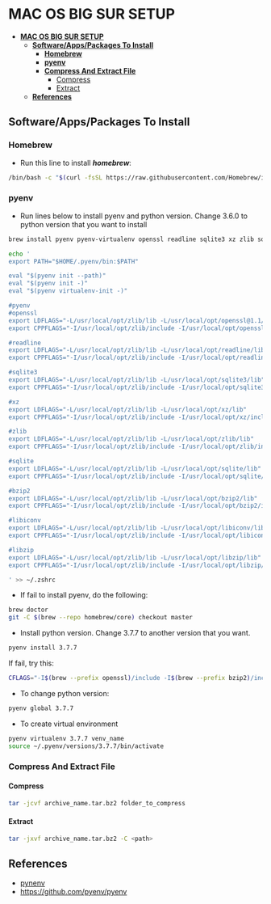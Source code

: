 # **MAC OS BIG SUR SETUP**

- [**MAC OS BIG SUR SETUP**](#mac-os-big-sur-setup)
  - [**Software/Apps/Packages To Install**](#softwareappspackages-to-install)
    - [**Homebrew**](#homebrew)
    - [**pyenv**](#pyenv)
    - [**Compress And Extract File**](#compress-and-extract-file)
      - [Compress](#compress)
      - [Extract](#extract)
  - [**References**](#references)

## **Software/Apps/Packages To Install**

### **Homebrew**

- Run this line to install ***homebrew***:

```bash
/bin/bash -c "$(curl -fsSL https://raw.githubusercontent.com/Homebrew/install/HEAD/install.sh)"
```

### **pyenv**

- Run lines below to install pyenv and python version. Change 3.6.0 to python version that you want to install

```bash
brew install pyenv pyenv-virtualenv openssl readline sqlite3 xz zlib sqlite bzip2 libiconv libzip

echo '
export PATH="$HOME/.pyenv/bin:$PATH"

eval "$(pyenv init --path)"
eval "$(pyenv init -)"
eval "$(pyenv virtualenv-init -)"

#pyenv
#openssl
export LDFLAGS="-L/usr/local/opt/zlib/lib -L/usr/local/opt/openssl@1.1/lib"
export CPPFLAGS="-I/usr/local/opt/zlib/include -I/usr/local/opt/openssl@1.1/include"

#readline
export LDFLAGS="-L/usr/local/opt/zlib/lib -L/usr/local/opt/readline/lib"
export CPPFLAGS="-I/usr/local/opt/zlib/include -I/usr/local/opt/readline/include"

#sqlite3
export LDFLAGS="-L/usr/local/opt/zlib/lib -L/usr/local/opt/sqlite3/lib"
export CPPFLAGS="-I/usr/local/opt/zlib/include -I/usr/local/opt/sqlite3/include"

#xz
export LDFLAGS="-L/usr/local/opt/zlib/lib -L/usr/local/opt/xz/lib"
export CPPFLAGS="-I/usr/local/opt/zlib/include -I/usr/local/opt/xz/include"

#zlib
export LDFLAGS="-L/usr/local/opt/zlib/lib -L/usr/local/opt/zlib/lib"
export CPPFLAGS="-I/usr/local/opt/zlib/include -I/usr/local/opt/zlib/include"

#sqlite
export LDFLAGS="-L/usr/local/opt/zlib/lib -L/usr/local/opt/sqlite/lib"
export CPPFLAGS="-I/usr/local/opt/zlib/include -I/usr/local/opt/sqlite/include"

#bzip2
export LDFLAGS="-L/usr/local/opt/zlib/lib -L/usr/local/opt/bzip2/lib"
export CPPFLAGS="-I/usr/local/opt/zlib/include -I/usr/local/opt/bzip2/include"

#libiconv
export LDFLAGS="-L/usr/local/opt/zlib/lib -L/usr/local/opt/libiconv/lib"
export CPPFLAGS="-I/usr/local/opt/zlib/include -I/usr/local/opt/libiconv/include"

#libzip
export LDFLAGS="-L/usr/local/opt/zlib/lib -L/usr/local/opt/libzip/lib"
export CPPFLAGS="-I/usr/local/opt/zlib/include -I/usr/local/opt/libzip/include"

' >> ~/.zshrc
```

- If fail to install pyenv, do the following:

```bash
brew doctor
git -C $(brew --repo homebrew/core) checkout master
```

- Install python version. Change 3.7.7 to another version that you want.

```bash
pyenv install 3.7.7
```

If fail, try this:

```bash
CFLAGS="-I$(brew --prefix openssl)/include -I$(brew --prefix bzip2)/include -I$(brew --prefix readline)/include -I$(xcrun --show-sdk-path)/usr/include" LDFLAGS="-L$(brew --prefix openssl)/lib -L$(brew --prefix readline)/lib -L$(brew --prefix zlib)/lib -L$(brew --prefix bzip2)/lib" pyenv install --patch 3.7.7 < <(curl -sSL https://github.com/python/cpython/commit/8ea6353.patch\?full_index\=1)
```

- To change python version:

```bash
pyenv global 3.7.7
```

- To create virtual environment

```bash
pyenv virtualenv 3.7.7 venv_name
source ~/.pyenv/versions/3.7.7/bin/activate
```

### **Compress And Extract File**

#### Compress

```bash
tar -jcvf archive_name.tar.bz2 folder_to_compress
```

#### Extract

```bash
tar -jxvf archive_name.tar.bz2 -C <path>
```

## **References**

- [pynenv](https://chamikakasun.medium.com/how-to-manage-multiple-python-versions-in-macos-2021-guide-f86ef81095a6)
- https://github.com/pyenv/pyenv
